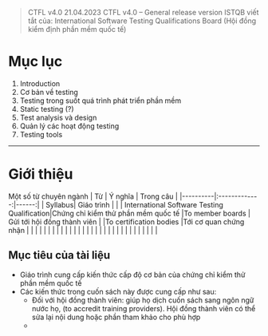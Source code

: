 > CTFL v4.0 21.04.2023 CTFL v4.0 – General release version
> ISTQB viết tắt của: International Software Testing Qualifications Board (Hội đồng kiểm định phần mềm quốc tế)

# Mục lục
1. Introduction
1. Cơ bản về testing
1. Testing trong suốt quá trình phát triển phần mềm
1. Static testing (?)
1. Test analysis và design
1. Quản lý các hoạt động testing
1. Testing tools

---
# Giới thiệu
Một số từ chuyên ngành
| Từ   |      Ý nghĩa      |  Trong câu |
|----------|:-------------:|------:|
|  Syllabus| Giáo trình   |  |
|  International Software Testing Qualification|Chứng chỉ kiểm thử phần mềm quốc tế
|To member boards    | Gửi tới hội đồng thành viên |
|To certification bodies    |Tới cơ quan chứng nhận  |
|    |  |
|    |  |
|    |  |
|    |  |
|    |  |
|    |  |
|    |  |
|    |  |
|    |  |
|    |  |

## Mục tiêu của tài liệu
- Giáo trình cung cấp kiến thức cấp độ cơ bản của chứng chỉ kiểm thử phần mềm quốc tế
- Các kiến thức trong cuốn sách này được cung cấp như sau:
    - Đối với hội đồng thành viên: giúp họ dịch cuốn sách sang ngôn ngữ nước họ, (to accredit training providers). Hội đồng thành viên có thể sửa lại nội dung hoặc phần tham khảo cho phù hợp
    - 
